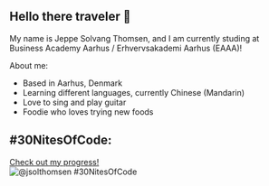 ## Hello there traveler 👋

My name is Jeppe Solvang Thomsen, and I am currently studing at Business Academy Aarhus / Erhvervsakademi Aarhus (EAAA)!

About me:
- Based in Aarhus, Denmark
- Learning different languages, currently Chinese (Mandarin)
- Love to sing and play guitar
- Foodie who loves trying new foods

## #30NitesOfCode:
  [Check out my progress!](https://www.codedex.io/@jsolthomsen/30-nites-of-code)  
  ![@jsolthomsen #30NitesOfCode](https://www.codedex.io/api/petStatus?user=jsolthomsen)

<!--
**jsolthomsen/jsolthomsen** is a ✨ _special_ ✨ repository because its `README.md` (this file) appears on your GitHub profile.

Here are some ideas to get you started:

- 🔭 I’m currently working on ...
- 🌱 I’m currently learning ...
- 👯 I’m looking to collaborate on ...
- 🤔 I’m looking for help with ...
- 💬 Ask me about ...
- 📫 How to reach me: ...
- 😄 Pronouns: ...
- ⚡ Fun fact: ...
-->
